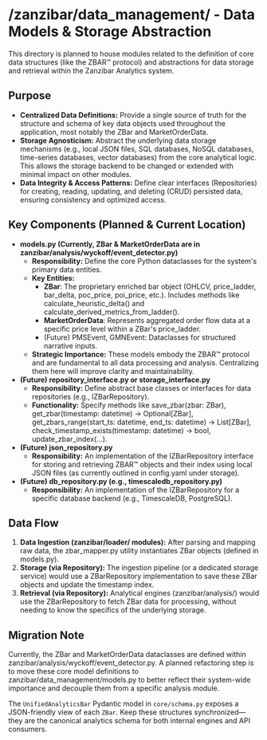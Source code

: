 # **/zanzibar/data\_management/ \- Data Models & Storage Abstraction**

This directory is planned to house modules related to the definition of core data structures (like the ZBAR™ protocol) and abstractions for data storage and retrieval within the Zanzibar Analytics system.

## **Purpose**

* **Centralized Data Definitions:** Provide a single source of truth for the structure and schema of key data objects used throughout the application, most notably the ZBar and MarketOrderData.  
* **Storage Agnosticism:** Abstract the underlying data storage mechanisms (e.g., local JSON files, SQL databases, NoSQL databases, time-series databases, vector databases) from the core analytical logic. This allows the storage backend to be changed or extended with minimal impact on other modules.  
* **Data Integrity & Access Patterns:** Define clear interfaces (Repositories) for creating, reading, updating, and deleting (CRUD) persisted data, ensuring consistency and optimized access.

## **Key Components (Planned & Current Location)**

* **models.py (Currently, ZBar & MarketOrderData are in zanzibar/analysis/wyckoff/event\_detector.py)**  
  * **Responsibility:** Define the core Python dataclasses for the system's primary data entities.  
  * **Key Entities:**  
    * **ZBar**: The proprietary enriched bar object (OHLCV, price\_ladder, bar\_delta, poc\_price, poi\_price, etc.). Includes methods like calculate\_heuristic\_delta() and calculate\_derived\_metrics\_from\_ladder().  
    * **MarketOrderData**: Represents aggregated order flow data at a specific price level within a ZBar's price\_ladder.  
    * (Future) PMSEvent, GMNEvent: Dataclasses for structured narrative inputs.  
  * **Strategic Importance:** These models embody the ZBAR™ protocol and are fundamental to all data processing and analysis. Centralizing them here will improve clarity and maintainability.  
* **(Future) repository\_interface.py or storage\_interface.py**  
  * **Responsibility:** Define abstract base classes or interfaces for data repositories (e.g., IZBarRepository).  
  * **Functionality:** Specify methods like save\_zbar(zbar: ZBar), get\_zbar(timestamp: datetime) \-\> Optional\[ZBar\], get\_zbars\_range(start\_ts: datetime, end\_ts: datetime) \-\> List\[ZBar\], check\_timestamp\_exists(timestamp: datetime) \-\> bool, update\_zbar\_index(...).  
* **(Future) json\_repository.py**  
  * **Responsibility:** An implementation of the IZBarRepository interface for storing and retrieving ZBAR™ objects and their index using local JSON files (as currently outlined in config.yaml under storage).  
* **(Future) db\_repository.py (e.g., timescaledb\_repository.py)**  
  * **Responsibility:** An implementation of the IZBarRepository for a specific database backend (e.g., TimescaleDB, PostgreSQL).

## **Data Flow**

1. **Data Ingestion (zanzibar/loader/ modules):** After parsing and mapping raw data, the zbar\_mapper.py utility instantiates ZBar objects (defined in models.py).  
2. **Storage (via Repository):** The ingestion pipeline (or a dedicated storage service) would use a ZBarRepository implementation to save these ZBar objects and update the timestamp index.  
3. **Retrieval (via Repository):** Analytical engines (zanzibar/analysis/) would use the ZBarRepository to fetch ZBar data for processing, without needing to know the specifics of the underlying storage.

## **Migration Note**

Currently, the ZBar and MarketOrderData dataclasses are defined within zanzibar/analysis/wyckoff/event\_detector.py. A planned refactoring step is to move these core model definitions to zanzibar/data\_management/models.py to better reflect their system-wide importance and decouple them from a specific analysis module.

The `UnifiedAnalyticsBar` Pydantic model in `core/schema.py` exposes a JSON-friendly view of each `ZBar`. Keep these structures synchronized—they are the canonical analytics schema for both internal engines and API consumers.
